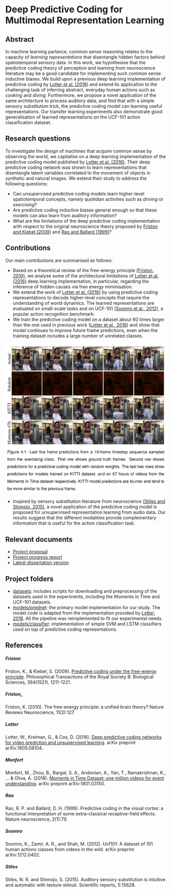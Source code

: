 # Deep Predictive Coding for Multimodal Representation Learning

## Abstract

In machine learning parlance, common sense reasoning relates to the capacity of _learning representations_ that disentangle hidden factors behind spatiotemporal sensory data. In this work, we hypothesise that the predictive coding theory of perception and learning from neuroscience literature may be a good candidate for implementing such common sense inductive biases. We build upon a previous deep learning implementation of predictive coding by [Lotter et al. (2016)](#lotter) and extend its application to the challenging task of inferring abstract, everyday human actions such as _cooking_ and _diving_. Furthermore, we propose a novel application of the same architecture to process auditory data, and find that with a simple sensory substitution trick, the predictive coding model can learning useful representations. Our transfer learning experiments also demonstrate good generalisation of learned representations on the UCF-101 action classification dataset.

## Research questions

To investigate the design of machines that acquire common sense by observing the world, we capitalise on a deep learning implementation of the predictive coding model published by [Lotter et al. (2016)](#lotter). Their deep predictive coding network was shown to learn representations that disentangle latent variables correlated to the movement of objects in synthetic and natural images. We extend their study to address the following questions:
* Can unsupervised predictive coding models learn higher-level spatiotemporal concepts, namely quotidian activities such as _driving_ or _exercising_?
* Are predictive coding inductive biases general enough so that these models can also learn from auditory information?
* What are the limitations of the deep predictive coding implementation with respect to the original neuroscience theory proposed by [Friston and Kiebel (2009)](#friston) and [Rao and Ballard (1999)](#rao)?

## Contributions

Our main contributions are summarised as follows:

* Based on a theoretical review of the free-energy principle [(Friston, 2010)](#friston_), we analyse some of the architectural limitations of [Lotter et al. (2016)](#lotter) deep learning implementation, in particular, regarding the inference of hidden causes via free energy minimisation.
* We extend the work of [Lotter et al. (2016)](#lotter) by using predictive coding representations to decode higher-level concepts that require the understanding of world dynamics. The learned representations are evaluated on small-scale tasks and on UCF-101 [(Soomro et al., 2012)](#soomro), a popular action recognition benchmark.
* We train the predictive coding model on a dataset about 60 times larger than the one used in previous work ([Lotter et al., 2016](#lotter)) and show that model continues to improve future frame predictions, even when the training dataset includes a large number of unrelated classes.

![next-frame](./images/next-frame.png)

* Inspired by sensory substitution literature from neuroscience [(Stiles and Shimojo, 2015)](#stiles), a novel application of the predictive coding model is proposed for unsupervised representation learning from audio data. Our results suggest that the different modalities provide complementary information that is useful for the action classification task.


## Relevant documents
* [Project proposal](./informatics-project-proposal.pdf)
* [Project progress report](./project-progress-report.pdf)
* [Latest dissertation version](https://github.com/thefonseca/msc-project/raw/master/dissertation.pdf)


## Project folders
* [datasets](./datasets): includes scripts for downloading and preprocessing of the datasets used in the experiments, including the Moments in Time and UCF-101 datasets.
* [models/prednet](./models/prednet): the primary model implementation for our study. The model code is adapted from the implementation provided by [Lotter, 2016](#lotter). All the pipeline was reimplemented to fit our experimental needs.
* [models/classifier](./models/classifier): implementation of simple SVM and LSTM classifiers used on top of predictive coding representations.


## References

##### Friston
Friston, K., & Kiebel, S. (2009). [Predictive coding under the free-energy principle](http://rstb.royalsocietypublishing.org/content/364/1521/1211). Philosophical Transactions of the Royal Society B: Biological Sciences, 364(1521), 1211-1221.

##### Friston_
Friston, K. (2010). The free-energy principle: a unified brain theory? Nature Reviews Neuroscience, 11(2):127.

##### Lotter
Lotter, W., Kreiman, G., & Cox, D. (2016). [Deep predictive coding networks for video prediction and unsupervised learning](https://arxiv.org/abs/1605.08104). arXiv preprint arXiv:1605.08104.

##### Monfort
Monfort, M., Zhou, B., Bargal, S. A., Andonian, A., Yan, T., Ramakrishnan, K., ... & Oliva, A. (2018). [Moments in Time Dataset: one million videos for event understanding](https://arxiv.org/abs/1801.03150). arXiv preprint arXiv:1801.03150.

##### Rao
Rao, R. P. and Ballard, D. H. (1999). Predictive coding in the visual cortex: a functional interpretation of some extra-classical receptive-field effects. Nature neuroscience, 2(1):79.

##### Soomro
Soomro, K., Zamir, A. R., and Shah, M. (2012). Ucf101: A dataset of 101 human actions classes from videos in the wild. arXiv preprint arXiv:1212.0402.

##### Stiles
Stiles, N. R. and Shimojo, S. (2015). Auditory sensory substitution is intuitive and automatic with texture stimuli. Scientific reports, 5:15628.
